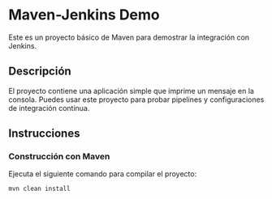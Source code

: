 # Maven-Jenkins Demo

Este es un proyecto básico de Maven para demostrar la integración con Jenkins.

## Descripción
El proyecto contiene una aplicación simple que imprime un mensaje en la consola. Puedes usar este proyecto para probar pipelines y configuraciones de integración continua.

## Instrucciones

### Construcción con Maven
Ejecuta el siguiente comando para compilar el proyecto:
```bash
mvn clean install